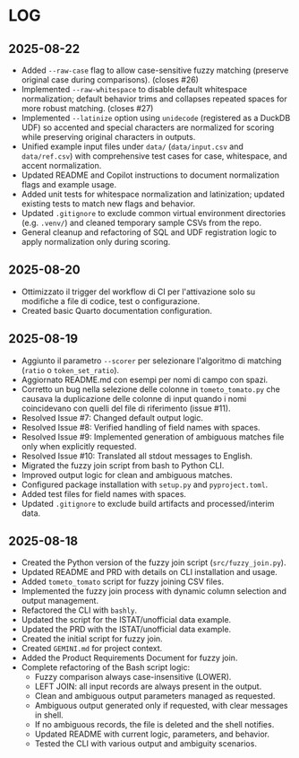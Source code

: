# LOG

## 2025-08-22

- Added `--raw-case` flag to allow case-sensitive fuzzy matching (preserve original case during comparisons). (closes #26)
- Implemented `--raw-whitespace` to disable default whitespace normalization; default behavior trims and collapses repeated spaces for more robust matching. (closes #27)
- Implemented `--latinize` option using `unidecode` (registered as a DuckDB UDF) so accented and special characters are normalized for scoring while preserving original characters in outputs.
- Unified example input files under `data/` (`data/input.csv` and `data/ref.csv`) with comprehensive test cases for case, whitespace, and accent normalization.
- Updated README and Copilot instructions to document normalization flags and example usage.
- Added unit tests for whitespace normalization and latinization; updated existing tests to match new flags and behavior.
- Updated `.gitignore` to exclude common virtual environment directories (e.g. `.venv/`) and cleaned temporary sample CSVs from the repo.
- General cleanup and refactoring of SQL and UDF registration logic to apply normalization only during scoring.

## 2025-08-20

- Ottimizzato il trigger del workflow di CI per l'attivazione solo su modifiche a file di codice, test o configurazione.
- Created basic Quarto documentation configuration.

## 2025-08-19

- Aggiunto il parametro `--scorer` per selezionare l'algoritmo di matching (`ratio` o `token_set_ratio`).
- Aggiornato README.md con esempi per nomi di campo con spazi.
- Corretto un bug nella selezione delle colonne in `tometo_tomato.py` che causava la duplicazione delle colonne di input quando i nomi coincidevano con quelli del file di riferimento (issue #11).
- Resolved Issue #7: Changed default output logic.
- Resolved Issue #8: Verified handling of field names with spaces.
- Resolved Issue #9: Implemented generation of ambiguous matches file only when explicitly requested.
- Resolved Issue #10: Translated all stdout messages to English.
- Migrated the fuzzy join script from bash to Python CLI.
- Improved output logic for clean and ambiguous matches.
- Configured package installation with `setup.py` and `pyproject.toml`.
- Added test files for field names with spaces.
- Updated `.gitignore` to exclude build artifacts and processed/interim data.

## 2025-08-18

- Created the Python version of the fuzzy join script (`src/fuzzy_join.py`).
- Updated README and PRD with details on CLI installation and usage.
- Added `tometo_tomato` script for fuzzy joining CSV files.
- Implemented the fuzzy join process with dynamic column selection and output management.
- Refactored the CLI with `bashly`.
- Updated the script for the ISTAT/unofficial data example.
- Updated the PRD with the ISTAT/unofficial data example.
- Created the initial script for fuzzy join.
- Created `GEMINI.md` for project context.
- Added the Product Requirements Document for fuzzy join.
- Complete refactoring of the Bash script logic:
  - Fuzzy comparison always case-insensitive (LOWER).
  - LEFT JOIN: all input records are always present in the output.
  - Clean and ambiguous output parameters managed as requested.
  - Ambiguous output generated only if requested, with clear messages in shell.
  - If no ambiguous records, the file is deleted and the shell notifies.
  - Updated README with current logic, parameters, and behavior.
  - Tested the CLI with various output and ambiguity scenarios.
